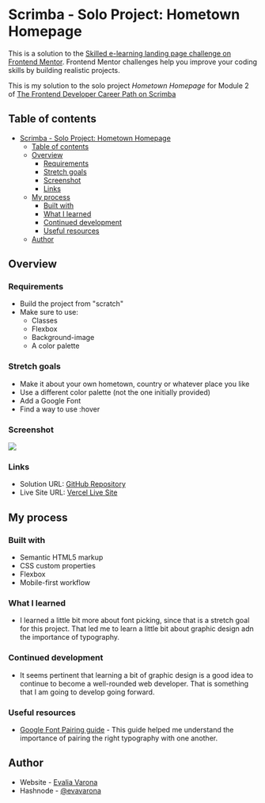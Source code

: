 # Scrimba - Solo Project: Hometown Homepage

This is a solution to the [Skilled e-learning landing page challenge on Frontend Mentor](https://www.frontendmentor.io/challenges/skilled-elearning-landing-page-S1ObDrZ8q). Frontend Mentor challenges help you improve your coding skills by building realistic projects.

This is my solution to the solo project *Hometown Homepage* for Module 2 of [The Frontend Developer Career Path on Scrimba](https://scrimba.com/learn/frontend)

## Table of contents

- [Scrimba - Solo Project: Hometown Homepage](#scrimba---solo-project-hometown-homepage)
  - [Table of contents](#table-of-contents)
  - [Overview](#overview)
    - [Requirements](#requirements)
    - [Stretch goals](#stretch-goals)
    - [Screenshot](#screenshot)
    - [Links](#links)
  - [My process](#my-process)
    - [Built with](#built-with)
    - [What I learned](#what-i-learned)
    - [Continued development](#continued-development)
    - [Useful resources](#useful-resources)
  - [Author](#author)

## Overview

### Requirements

- Build the project from "scratch"
- Make sure to use:
  - Classes
  - Flexbox
  - Background-image
  - A color palette

### Stretch goals
- Make it about your own hometown, country or whatever place you like
- Use a different color palette (not the one initially provided)
- Add a Google Font
- Find a way to use :hover

### Screenshot

![](./screenshot.jpg)


### Links

- Solution URL: [GitHub Repository]()
- Live Site URL: [Vercel Live Site]()

## My process

### Built with

- Semantic HTML5 markup
- CSS custom properties
- Flexbox
- Mobile-first workflow

### What I learned

- I learned a little bit more about font picking, since that is a stretch goal for this project. That led me to learn a little bit about graphic design adn the importance of typography.

### Continued development

- It seems pertinent that learning a bit of graphic design is a good idea to continue to become a well-rounded web developer. That is something that I am going to develop going forward.

### Useful resources

- [Google Font Pairing guide](https://heyreliable.com/ultimate-google-font-pairings/) - This guide helped me understand the importance of pairing the right typography with one another.

## Author

- Website - [Evalia Varona](https://www.evaliavarona.com)
- Hashnode - [@evavarona](https://evaliavarona.hashnode.dev/)